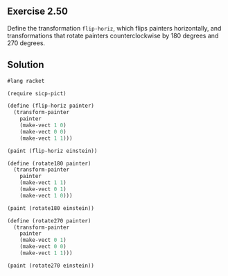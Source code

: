 ## Exercise 2.50

Define the transformation `flip-horiz`, which flips painters horizontally, and
transformations that rotate painters counterclockwise by 180 degrees and 270
degrees.

## Solution

```scheme
#lang racket

(require sicp-pict)

(define (flip-horiz painter)
  (transform-painter
    painter
    (make-vect 1 0)
    (make-vect 0 0)
    (make-vect 1 1)))

(paint (flip-horiz einstein))

(define (rotate180 painter)
  (transform-painter
    painter
    (make-vect 1 1)
    (make-vect 0 1)
    (make-vect 1 0)))

(paint (rotate180 einstein))

(define (rotate270 painter)
  (transform-painter
    painter
    (make-vect 0 1)
    (make-vect 0 0)
    (make-vect 1 1)))

(paint (rotate270 einstein))
```
